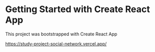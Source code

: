 # Getting Started with Create React App

This project was bootstrapped with Create React App

https://study-project-social-network.vercel.app/

